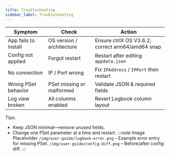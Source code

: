 ```yaml
---
title: Troubleshooting
sidebar_label: Troubleshooting
---
```


| Symptom | Check | Action |
|---------|-------|--------|
| App fails to install | OS version / architecture | Ensure ctrlX OS V3.6.2; correct arm64/amd64 snap |
| Config not applied | Forgot restart | Restart after editing `appdata.json` |
| No connection | IP / Port wrong | Fix `IPAddress` / `IPPort` then restart |
| Wrong PSet behavior | PSet missing or malformed | Validate JSON & required fields |
| Log view broken | All columns enabled | Revert Logbook column layout |

Tips:
- Keep JSON minimal—remove unused fields.
- Change one PSet parameter at a time and restart.
:::note Image Placeholder
`/img/user-guide/logbook-error.png` – Example error entry for missing PSet.
`/img/user-guide/config-diff.png` – Before/after config diff.
:::
